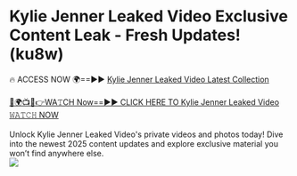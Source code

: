 # Kylie Jenner Leaked Video Exclusive Content Leak - Fresh Updates! (ku8w)

🔥 ACCESS NOW 🌍==►► <a href="https://tinyurl.com/kvy9nzfs" rel="nofollow">Kylie Jenner Leaked Video Latest Collection</a>
<br><br>
[🔴🌍📺📱👉WA𝚃CH Now==►► CLICK HERE TO Kylie Jenner Leaked Video 𝚆𝙰𝚃𝙲𝙷 NOW](https://tinyurl.com/kvy9nzfs)
<br><br>
Unlock Kylie Jenner Leaked Video's private videos and photos today! Dive into the newest 2025 content updates and explore exclusive material you won’t find anywhere else.
<br>
<a href="https://tinyurl.com/kvy9nzfs" rel="nofollow" data-target="animated-image.originalLink"><img src="https://camo.githubusercontent.com/8a4f000d20f83aca3bf7ec5f350d767afa0574a8a352519fd8cfa583a6f93a33/68747470733a2f2f692e696d6775722e636f6d2f644a486b345a712e676966" data-canonical-src="https://i.imgur.com/dJHk4Zq.gif" style="max-width: 100%; display: inline-block;" data-target="animated-image.originalImage"></a>
<br>
